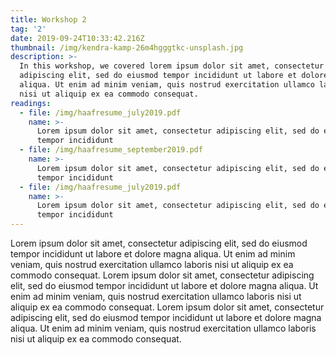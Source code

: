 ```yaml
---
title: Workshop 2
tag: '2'
date: 2019-09-24T10:33:42.216Z
thumbnail: /img/kendra-kamp-26m4hgggtkc-unsplash.jpg
description: >-
  In this workshop, we covered lorem ipsum dolor sit amet, consectetur
  adipiscing elit, sed do eiusmod tempor incididunt ut labore et dolore magna
  aliqua. Ut enim ad minim veniam, quis nostrud exercitation ullamco laboris
  nisi ut aliquip ex ea commodo consequat.
readings:
  - file: /img/haafresume_july2019.pdf
    name: >-
      Lorem ipsum dolor sit amet, consectetur adipiscing elit, sed do eiusmod
      tempor incididunt
  - file: /img/haafresume_september2019.pdf
    name: >-
      Lorem ipsum dolor sit amet, consectetur adipiscing elit, sed do eiusmod
      tempor incididunt
  - file: /img/haafresume_july2019.pdf
    name: >-
      Lorem ipsum dolor sit amet, consectetur adipiscing elit, sed do eiusmod
      tempor incididunt
---
```

Lorem ipsum dolor sit amet, consectetur adipiscing elit, sed do eiusmod tempor incididunt ut labore et dolore magna aliqua. Ut enim ad minim veniam, quis nostrud exercitation ullamco laboris nisi ut aliquip ex ea commodo consequat. Lorem ipsum dolor sit amet, consectetur adipiscing elit, sed do eiusmod tempor incididunt ut labore et dolore magna aliqua. Ut enim ad minim veniam, quis nostrud exercitation ullamco laboris nisi ut aliquip ex ea commodo consequat. Lorem ipsum dolor sit amet, consectetur adipiscing elit, sed do eiusmod tempor incididunt ut labore et dolore magna aliqua. Ut enim ad minim veniam, quis nostrud exercitation ullamco laboris nisi ut aliquip ex ea commodo consequat.
